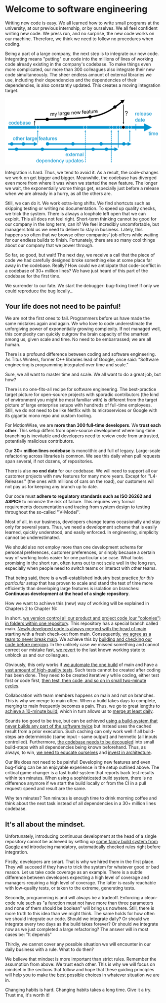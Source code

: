 # Welcome to software engineering

Writing new code is easy. 
We all learned how to write small programs at the university, at our previous internship, or by ourselves. 
We all feel confident writing new code.
We press run, and no surprise, the new code works on our machine. 
Therefore, we think we need to follow no procedures when coding.

Being a part of a large company, the next step is to integrate our new code.
Integrating means "putting" our code into the millions of lines of working code already existing in the company's codebase.
To make things even more complicated, our more than 300 colleagues also integrate their new code simultaneously.
The sheer endless amount of external libraries we use, including their dependencies and the dependencies of their dependencies, is also constantly updated. 
This creates a moving integration target.

![Integration](img/1/branches.png)

Integration is hard. 
Thus, we tend to avoid it.
As a result, the code-changes we work on get bigger and bigger.
Meanwhile, the codebase has diverged even more from where it was when we started the new feature. 
The longer we wait, the exponentially worse things get, especially just before a release when we are already in a hurry, as all the others are. 

Still, we can do it. 
We work extra-long shifts. 
We find shortcuts such as skipping testing or writing no documentation.
To speed up quality checks, we trick the system. 
There is always a loophole left open that we can exploit.
This all does not feel right.
Short-term thinking cannot be good for our company in the long term, can it?
We feel incredibly uncomfortable, but managers told us we need to deliver to stay in business. 
Lately, this happens so often that we browse other companies' job offers while waiting for our endless builds to finish. 
Fortunately, there are so many cool things about our company that we power through.

So far, so good, but wait!
The next day, we receive a call that the piece of code we had carefully designed broke something else at some place far away in the codebase.
Really? How could we anticipate that code-conflict in a codebase of 30+ million lines?
We have just heard of this part of the codebase for the first time. 

We surrender to our fate. 
We start the debugger: bug-fixing time!
If only we could reproduce the bug locally...

## Your life does not need to be painful!

We are not the first ones to fail. 
Programmers before us have made the same mistakes again and again. 
We who love to code underestimate the unforgiving power of exponentially growing complexity.
If not managed well, this complexity can quickly outgrow the brain capacity of the smartest among us, given scale and time.
No need to be embarrassed; we are all human.

There is a profound difference between coding and software engineering.
As Titus Winters, former C++ libraries lead of Google, once said:
"Software engineering is programming integrated over time and scale." 

Sure, we all want to master time and scale. We all want to do a great job, but how? 

There is no one-fits-all recipe for software engineering. 
The best-practice target picture for open-source projects with sporadic contributors (the kind of environment you might be most familiar with) is different from the target picture of large enterprise setups with hundreds of full-time employees.
Still, we do not need to be like Netflix with its microservices or Google with its gigantic mono repo and custom tooling. 

For MotionWise, we are __more than 300 full-time developers__. 
We __trust each other__. This setup differs from open-source development where long-time branching is inevitable and developers need to review code from untrusted, potentially malicious contributors. 

Our __30+ million lines codebase__ is monolithic and full of legacy.
Large-scale refactoring across libraries is common.
We see this daily when pull requests span several, if not dozens, of repositories.

There is also __no end date__ for our codebase. We will need to support all our customer projects with new features for many more years. Except for ''L4-Releases'' (the ones with millions of cars on the road), our customers will not pay us for keeping any branch up to date. 

Our code must **adhere to regulatory standards such as ISO 26262 and ASPICE** to minimize the risk of failure. This requires very formal requirements documentation and tracing from system design to testing throughout the so-called ''V-Model''. 

Most of all, in our business, developers change teams occasionally and stay only for several years. Thus, we need a development scheme that is easily learned, quickly understood, and easily enforced. In engineering, simplicity cannot be underestimated.

We should also not employ more than one development schema for personal preferences, customer preferences, or simply because a certain way of working looks easier for one particular use case. What looks promising in the short run, often turns out to not scale well in the long run, especially when people need to switch teams or interact with other teams. 

That being said, there is a well-established industry best practice _for this particular setup_ that has proven to scale and stand the test of time more efficiently than developing large features is isolation on branches:
**Continuous development at the head of a single repository**.

How we want to achieve this (new) way of working will be explained in Chapters 2 to Chapter 16: 

In short, [we version control all our product and project code (our "colonies") in folders within one repository](chap_version_control). This repository has a special  branch called main. [Newly developed code is always merged with the head of main](develop_at_head) starting with a fresh check-out from main. Consequently, [we agree as a team to never break main](chap_never_break_main). We achieve this by [building and checking our code before merging](chap_build_before_merge). In the unlikely case we missed something and cannot correct our mistake fast, [we revert](chap_revert) to the last known working state to unblock us and our colleagues. 

Obviously, this only works if [we automate the one build](chap_automate_the_one_build) of main and have a [vast amount of high-quality tests](chap_tests). Such tests cannot be created after coding has been done. They need to be created iteratively while coding, either test first or code first, [then test, then code, and so on in small two-minute cycles](chap_tdd). 

Collaboration with team members happens on main and not on branches. This is why we merge to main often. When a build takes days to complete, merging to main frequently becomes a pain. Thus, we go to great lengths to [achieve a 10-minute build](chap_fast_build), which in turn allows us to [merge at least daily](chap_merge_daily). 

Sounds too good to be true, but can be achieved [using a build-system that never builds any part of the software twice](chap_build_system) but instead uses the cached result from a prior execution. Such caching can only work well if all build-steps are deterministic (same input - same output) and hermetic (all inputs controlled). Furthermore, [the codebase needs to be decoupled](chap_decouple) into small build-steps with all dependencies being known beforehand. Thus, as always, to win, [we need to educate ourselves](chap_educate) and [invest in architecture](chap_architecture).

Our life does not need to be painful! Developing new features and even bug-fixing can be an enjoyable experience in the setup outlined above. The critical game changer is a fast build-system that reports back test results within ten minutes. When using a sophisticated build system, there is no difference anymore if we start the build locally or from the CI in a pull request: speed and result are the same. 

Why ten minutes? Ten minutes is enough time to drink morning coffee and think about the next task instead of all dependencies in a 30+ million lines codebase.

## It's all about the mindset.

Unfortunately, introducing continuous development at the head of a single repository cannot be achieved by setting up [some fancy build system from Google](https://bazel.build/) and introducing mandatory, automatically checked rules right before integration. 

Firstly, developers are smart. That is why we hired them in the first place. They will succeed if they have to trick the system for whatever good or bad reason. Let us take code coverage as an example. There is a subtle difference between developers expecting a high level of coverage and managers requiring a high level of coverage. The latter is easily reachable with low-quality tests, or taken to the extreme, generating tests. 

Secondly, programming is and will always be a tradeoff. Enforcing a clean-code rule such as "a function must not have more than three parameters and none of them should be boolean" will bring us nowhere. Still, there is more truth to this idea than we might think. The same holds for how often we should integrate our code. Should we integrate daily? Or should we integrate every two days as the build takes forever? Or should we integrate now as we just completed a large refactoring? The answer will in most cases be: "It depends"

Thirdly, we cannot cover any possible situation we will encounter in our daily business with a rule. What to do then? 

We believe that mindset is more important than strict rules. Remember the assumption from above: We trust each other. This is why we will focus on mindset in the sections that follow and hope that these guiding principles will help you to make the best possible choices in whatever situation we are in. 

Changing habits is hard. Changing habits takes a long time. Give it a try. Trust me, it's worth it!